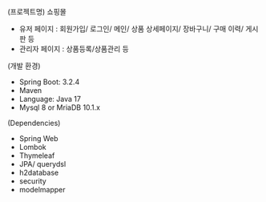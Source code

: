 (프로젝트명)
쇼핑몰

* 유저 페이지 : 회원가입/ 로그인/ 메인/ 상품 상세페이지/ 장바구니/ 구매 이력/ 게시판 등 
* 관리자 페이지 : 상품등록/상품관리 등

(개발 환경)
- Spring Boot: 3.2.4
- Maven
- Language: Java 17
- Mysql 8 or MriaDB 10.1.x

(Dependencies)
- Spring Web
- Lombok
- Thymeleaf
- JPA/ querydsl 
- h2database
- security
- modelmapper
